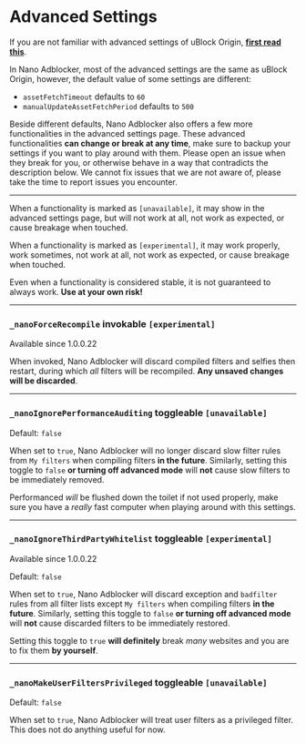 # Advanced Settings

If you are not familiar with advanced settings of uBlock Origin, 
[**first read this**](https://github.com/gorhill/uBlock/wiki/Advanced-settings). 

In Nano Adblocker, most of the advanced settings are the same as uBlock Origin, however, the default value of some settings are 
different: 
- `assetFetchTimeout` defaults to `60`
- `manualUpdateAssetFetchPeriod` defaults to `500`

Beside different defaults, Nano Adblocker also offers a few more functionalities in the advanced settings page. These advanced 
functionalities **can change or break at any time**, make sure to backup your settings if you want to play around with them. Please 
open an issue when they break for you, or otherwise behave in a way that contradicts the description below. We cannot fix issues 
that we are not aware of, please take the time to report issues you encounter. 

---

When a functionality is marked as `[unavailable]`, it may show in the advanced settings page, but will not work at all, not 
work as expected, or cause breakage when touched. 

When a functionality is marked as `[experimental]`, it may work properly, work sometimes, not work at all, not work as expected, or 
cause breakage when touched. 

Even when a functionality is considered stable, it is not guaranteed to always work. **Use at your own risk!** 

---

### `_nanoForceRecompile` invokable `[experimental]`

Available since 1.0.0.22

When invoked, Nano Adblocker will discard compiled filters and selfies then restart, during which *all* filters will be recompiled. 
**Any unsaved changes will be discarded**. 

---

### `_nanoIgnorePerformanceAuditing` toggleable `[unavailable]`

Default: `false`

When set to `true`, Nano Adblocker will no longer discard slow filter rules from `My filters` when compiling filters **in the 
future**. Similarly, setting this toggle to `false` **or turning off advanced mode** will **not** cause slow filters to be 
immediately removed. 

Performanced *will* be flushed down the toilet if not used properly, make sure you have a *really* fast computer when playing 
around with this settings. 

---

### `_nanoIgnoreThirdPartyWhitelist` toggleable `[experimental]`

Available since 1.0.0.22

Default: `false`

When set to `true`, Nano Adblocker will discard exception and `badfilter` rules from all filter lists except `My filters` when 
compiling filters **in the future**. Similarly, setting this toggle to `false` **or turning off advanced mode** will **not** 
cause discarded filters to be immediately restored. 

Setting this toggle to `true` **will definitely** break *many* websites and you are to fix them **by yourself**. 

---

### `_nanoMakeUserFiltersPrivileged` toggleable `[unavailable]`

Default: `false`

When set to `true`, Nano Adblocker will treat user filters as a privileged filter. This does not do anything useful for now. 
